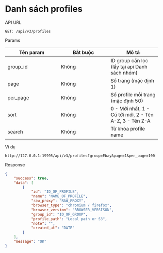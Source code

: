 # Danh sách profiles

API URL

```
GET: /api/v3/profiles
```

Params

<table><thead><tr><th width="160">Tên param</th><th width="148">Bắt buộc</th><th>Mô tả</th></tr></thead><tbody><tr><td>group_id</td><td>Không</td><td>ID group cần lọc (lấy tại api Danh sách nhóm)</td></tr><tr><td>page</td><td>Không</td><td>Số trang (mặc định 1)</td></tr><tr><td>per_page</td><td>Không</td><td>Số profile mỗi trang (mặc định 50)</td></tr><tr><td>sort</td><td>Không</td><td>0 - Mới nhất, 1 - Cũ tới mới, 2 - Tên A-Z, 3 - Tên Z-A</td></tr><tr><td>search</td><td>Không</td><td>Từ khóa profile name</td></tr></tbody></table>

Ví dụ

```
http://127.0.0.1:19995/api/v3/profiles?group=Ebay&page=1&per_page=100
```

Response

```json
{
    "success": true,
    "data": [
        {
            "id": "ID_OF_PROFILE",
            "name": "NAME_OF_PROFILE",
            "raw_proxy": "RAW_PROXY",
            "browser_type": "chromium / firefox",
            "browser_version": "BROWSER_VERSISON",
            "group_id": "ID_OF_GROUP",
            "profile_path": "Local path or S3",
            "note": "",
            "created_at": "DATE"
        }
    ],
    "message": "OK"
}
```
